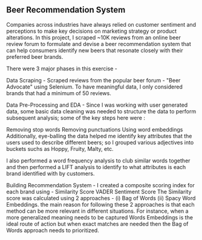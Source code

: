 ## Beer Recommendation System

Companies across industries have always relied on customer sentiment and perceptions to make key decisions on marketing strategy or product alterations. In this project, I scraped ~10K reviews from an online beer review forum to formulate and devise a beer recommendation system that can help consumers identify new beers that resonate closely with their preferred beer brands.

There were 3 major phases in this exercise -

Data Scraping - Scraped reviews from the popular beer forum - "Beer Advocate" using Selenium. To have meaningful data, I only considered brands that had a minimum of 50 reviews.

Data Pre-Processing and EDA - Since I was working with user generated data, some basic data cleaning was needed to structure the data to perform subsequent analysis; some of the key steps here were :

Removing stop words
Removing punctuations
Using word embeddings
Additionally, eye-balling the data helped me identify key attributes that the users used to describe different beers; so I grouped various adjectives into buckets suchs as Hoppy, Fruity, Malty, etc.

I also performed a word frequency analysis to club similar words together and then performed a LIFT analysis to identify to what attributes is each brand identified with by customers.

Building Recommendation System - I created a composite scoring index for each brand using -
Similarity Score
VADER Sentiment Score
The Similarity score was calculated using 2 approaches - (i) Bag of Words (ii) Spacy Word Embeddings. the main reason for following these 2 approaches is that each method can be more relevant in different situations. For instance, when a more generalized meaning needs to be captured Words Embeddings is the ideal route of action but when exact matches are needed then the Bag of Words approach needs to prioritized.
